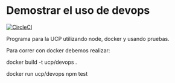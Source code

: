 # Demostrar el uso de devops

[![CircleCI](https://circleci.com/gh/edisoncast/ucp-devops.svg?style=svg)](https://circleci.com/gh/edisoncast/ucp-devops)

Programa para la UCP utilizando node, docker y usando pruebas.

Para correr con docker debemos realizar:

docker build -t ucp/devops .

docker run ucp/devops npm test
